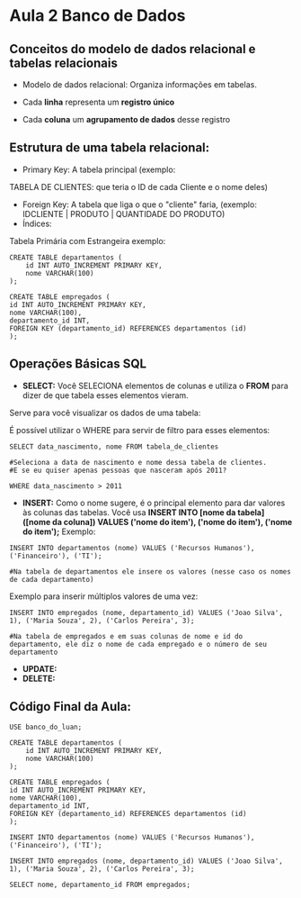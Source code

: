 # Aula 2 Banco de Dados

## **Conceitos do modelo de dados relacional e tabelas relacionais**

- Modelo de dados relacional: Organiza informações em tabelas.

- Cada **linha** representa um **registro único** 

- Cada **coluna** um **agrupamento de dados** desse registro


## **Estrutura de uma tabela relacional:**

- Primary Key: A tabela principal (exemplo: 

TABELA DE CLIENTES: que teria o ID de cada Cliente e o nome deles)

- Foreign Key: A tabela que liga o que o "cliente" faria, (exemplo: IDCLIENTE | PRODUTO | QUANTIDADE DO PRODUTO)
- Índices:

Tabela Primária com Estrangeira exemplo:

```
CREATE TABLE departamentos (
	id INT AUTO_INCREMENT PRIMARY KEY,
    nome VARCHAR(100)
);

CREATE TABLE empregados (
id INT AUTO_INCREMENT PRIMARY KEY,
nome VARCHAR(100),
departamento_id INT,
FOREIGN KEY (departamento_id) REFERENCES departamentos (id)
);
```

## **Operações Básicas SQL**

- **SELECT:**
Você SELECIONA elementos de colunas e utiliza o **FROM** para dizer de que tabela esses elementos vieram.

Serve para você visualizar os dados de uma tabela:

É possível utilizar o WHERE para servir de filtro para esses elementos:

```
SELECT data_nascimento, nome FROM tabela_de_clientes

#Seleciona a data de nascimento e nome dessa tabela de clientes.
#E se eu quiser apenas pessoas que nasceram após 2011?

WHERE data_nascimento > 2011 
```
- **INSERT:**
Como o nome sugere, é o principal elemento para dar valores às colunas das tabelas. Você usa **INSERT INTO [nome da tabela] ([nome da coluna]) VALUES ('nome do item'), ('nome do item'), ('nome do item');**
Exemplo:
```
INSERT INTO departamentos (nome) VALUES ('Recursos Humanos'), ('Financeiro'), ('TI');

#Na tabela de departamentos ele insere os valores (nesse caso os nomes de cada departamento)
```
Exemplo para inserir múltiplos valores de uma vez:
```
INSERT INTO empregados (nome, departamento_id) VALUES ('Joao Silva', 1), ('Maria Souza', 2), ('Carlos Pereira', 3);

#Na tabela de empregados e em suas colunas de nome e id do departamento, ele diz o nome de cada empregado e o número de seu departamento
```
- **UPDATE:**
- **DELETE:**

## Código Final da Aula:
```
USE banco_do_luan;

CREATE TABLE departamentos (
	id INT AUTO_INCREMENT PRIMARY KEY,
    nome VARCHAR(100)
);

CREATE TABLE empregados (
id INT AUTO_INCREMENT PRIMARY KEY,
nome VARCHAR(100),
departamento_id INT,
FOREIGN KEY (departamento_id) REFERENCES departamentos (id)
);

INSERT INTO departamentos (nome) VALUES ('Recursos Humanos'), ('Financeiro'), ('TI');

INSERT INTO empregados (nome, departamento_id) VALUES ('Joao Silva', 1), ('Maria Souza', 2), ('Carlos Pereira', 3);

SELECT nome, departamento_id FROM empregados;
```